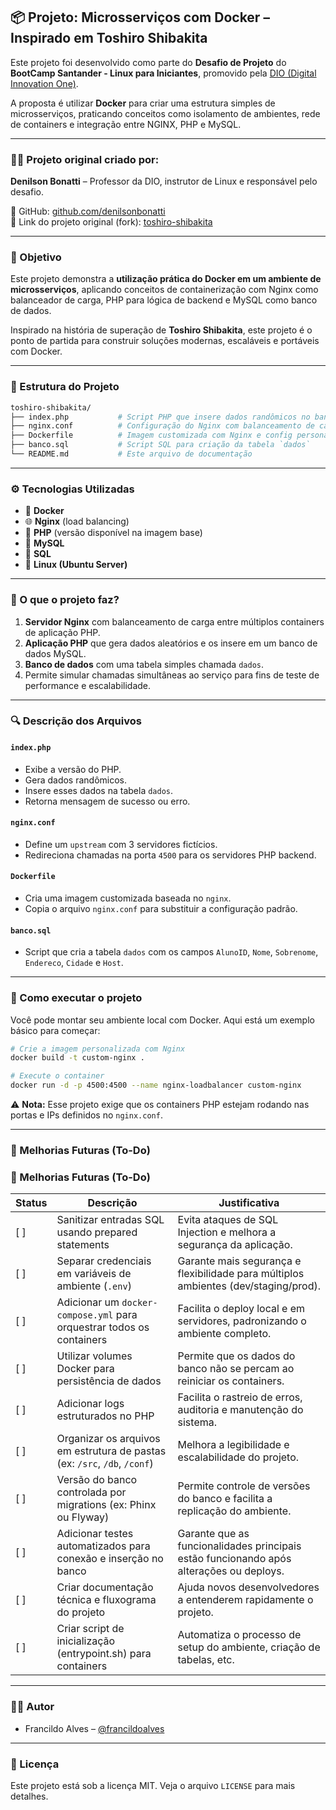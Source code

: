 ## 📦 Projeto: Microsserviços com Docker – Inspirado em Toshiro Shibakita

Este projeto foi desenvolvido como parte do **Desafio de Projeto** do **BootCamp Santander - Linux para Iniciantes**, promovido pela [DIO (Digital Innovation One)](https://web.dio.me/).

A proposta é utilizar **Docker** para criar uma estrutura simples de microsserviços, praticando conceitos como isolamento de ambientes, rede de containers e integração entre NGINX, PHP e MySQL.

---

### 👨‍🏫 Projeto original criado por:

**Denilson Bonatti** – Professor da DIO, instrutor de Linux e responsável pelo desafio.

🔗 GitHub: [github.com/denilsonbonatti](https://github.com/denilsonbonatti)  
🔗 Link do projeto original (fork): [toshiro-shibakita](https://github.com/denilsonbonatti/toshiro-shibakita)

---

### 🧠 Objetivo

Este projeto demonstra a **utilização prática do Docker em um ambiente de microsserviços**, aplicando conceitos de containerização com Nginx como balanceador de carga, PHP para lógica de backend e MySQL como banco de dados.

Inspirado na história de superação de **Toshiro Shibakita**, este projeto é o ponto de partida para construir soluções modernas, escaláveis e portáveis com Docker.

---

### 📁 Estrutura do Projeto

```bash
toshiro-shibakita/
├── index.php           # Script PHP que insere dados randômicos no banco
├── nginx.conf          # Configuração do Nginx com balanceamento de carga
├── Dockerfile          # Imagem customizada com Nginx e config personalizada
├── banco.sql           # Script SQL para criação da tabela `dados`
└── README.md           # Este arquivo de documentação
```

---

### ⚙️ Tecnologias Utilizadas

* 🐳 **Docker**
* 🌐 **Nginx** (load balancing)
* 🐘 **PHP** (versão disponível na imagem base)
* 🐬 **MySQL**
* 📄 **SQL**
* 🐧 **Linux (Ubuntu Server)**

---

### 🧪 O que o projeto faz?

1. **Servidor Nginx** com balanceamento de carga entre múltiplos containers de aplicação PHP.
2. **Aplicação PHP** que gera dados aleatórios e os insere em um banco de dados MySQL.
3. **Banco de dados** com uma tabela simples chamada `dados`.
4. Permite simular chamadas simultâneas ao serviço para fins de teste de performance e escalabilidade.

---

### 🔍 Descrição dos Arquivos

#### `index.php`

* Exibe a versão do PHP.
* Gera dados randômicos.
* Insere esses dados na tabela `dados`.
* Retorna mensagem de sucesso ou erro.

#### `nginx.conf`

* Define um `upstream` com 3 servidores fictícios.
* Redireciona chamadas na porta `4500` para os servidores PHP backend.

#### `Dockerfile`

* Cria uma imagem customizada baseada no `nginx`.
* Copia o arquivo `nginx.conf` para substituir a configuração padrão.

#### `banco.sql`

* Script que cria a tabela `dados` com os campos `AlunoID`, `Nome`, `Sobrenome`, `Endereco`, `Cidade` e `Host`.

---

### 🚀 Como executar o projeto

Você pode montar seu ambiente local com Docker. Aqui está um exemplo básico para começar:

```bash
# Crie a imagem personalizada com Nginx
docker build -t custom-nginx .

# Execute o container
docker run -d -p 4500:4500 --name nginx-loadbalancer custom-nginx
```

⚠️ **Nota:** Esse projeto exige que os containers PHP estejam rodando nas portas e IPs definidos no `nginx.conf`.

---

### 📌 Melhorias Futuras (To-Do)

### :wrench: Melhorias Futuras (To-Do)

| Status | Descrição                                                                 | Justificativa                                                                                   |
|--------|---------------------------------------------------------------------------|--------------------------------------------------------------------------------------------------|
| [ ]    | Sanitizar entradas SQL usando prepared statements                         | Evita ataques de SQL Injection e melhora a segurança da aplicação.                              |
| [ ]    | Separar credenciais em variáveis de ambiente (`.env`)                     | Garante mais segurança e flexibilidade para múltiplos ambientes (dev/staging/prod).             |
| [ ]    | Adicionar um `docker-compose.yml` para orquestrar todos os containers     | Facilita o deploy local e em servidores, padronizando o ambiente completo.                      |
| [ ]    | Utilizar volumes Docker para persistência de dados                        | Permite que os dados do banco não se percam ao reiniciar os containers.                         |
| [ ]    | Adicionar logs estruturados no PHP                                        | Facilita o rastreio de erros, auditoria e manutenção do sistema.                                |
| [ ]    | Organizar os arquivos em estrutura de pastas (ex: `/src`, `/db`, `/conf`) | Melhora a legibilidade e escalabilidade do projeto.                                              |
| [ ]    | Versão do banco controlada por migrations (ex: Phinx ou Flyway)           | Permite controle de versões do banco e facilita a replicação do ambiente.                       |
| [ ]    | Adicionar testes automatizados para conexão e inserção no banco           | Garante que as funcionalidades principais estão funcionando após alterações ou deploys.         |
| [ ]    | Criar documentação técnica e fluxograma do projeto                        | Ajuda novos desenvolvedores a entenderem rapidamente o projeto.                                 |
| [ ]    | Criar script de inicialização (entrypoint.sh) para containers             | Automatiza o processo de setup do ambiente, criação de tabelas, etc.                            |


---

### 👨‍💻 Autor

* Francildo Alves – [@francildoalves](https://github.com/francildoalves)

---

### 📄 Licença

Este projeto está sob a licença MIT. Veja o arquivo `LICENSE` para mais detalhes.
